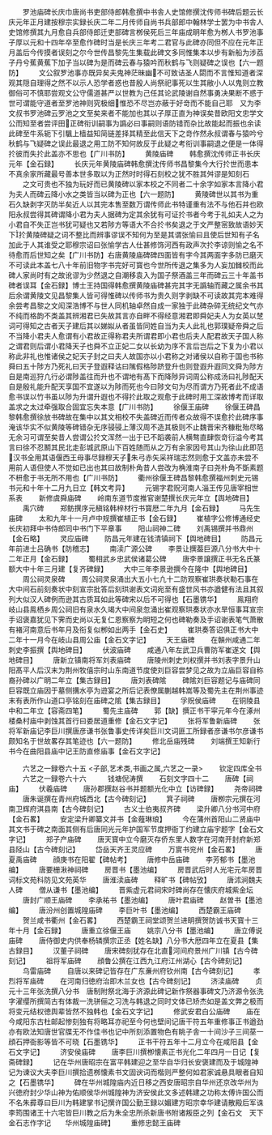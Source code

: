 <!-- { "loadSidebar": true } -->
　　罗池庙碑长庆巾唐尚书吏部侍郎韩愈撰中书舎人史馆修撰沈传师书碑后题云长庆元年正月建按穆宗实録长庆二年二月传师自尚书兵部郎中翰林学士罢为中书舎人史馆修撰其九月愈自兵部侍郎迁吏部碑言桞侯死后三年庙成眀年愈为桞人书罗池事子厚以元和十四年卒至愈作碑时当是长庆三年考二君官与此碑亦同但不应在元年正月盖后今传摸者误刻之尔今世传昌黎先生集载此碑文多同惟集本以步有新船为涉荔子丹兮蕉黄蕉下加子当以碑为是而碑云春与猿吟而秋鹤与飞则疑碑之误也【六一题防】
　　文公叙罗池事亦既异矣夫鬼神茫昧幽不可致诘圣人閟而不言惟知道者深观其隠自理得之然不以示人恐学者惑也昔殷人尚祭祀事死以生其敝小人以鬼则立教御俗可不慎耶尝观文公守儒道甚严以世教为己任其论武陵谢自然事勇决果断不惑于世可谓能守道者至罗池神则究极细惟恐不尽岂亦蔽于好竒而不能自己耶　又为李文叔书罗池碑云罗池之文至矣来者不能加也其以子厚正直为神误矣昔欧阳文忠学文公而知至者尝评田正碑衔训嗣事为譌必曰事嗣则语防错而杂比故能起而振也余读此碑至牛系轭下引颿上樯益知简链差择其精至此信天下之竒作然永叔谓春与猿吟兮秋鹤与飞疑碑之误此最退之用工防不知何故反于此疑之考衔训事嗣退之便是一体得扵彼而失扵此盖亦不思也【广川书防】
　　黄陵庙碑
　　韩愈撰沈传师正书长庆元年【金石録】
　　长庆元年黄陵庙碑韩愈撰沈传师书昌黎集今大行扵世而患本不真余家所藏最号善本世多取以为正然时时得石刻校之犹不胜其舛谬是知刻石
　　之文可贵也不独为玩好而已黄陵碑以家本校之不同者二十余字如家本言降小君为夫人而碑云降小水之类皆当以碑为正也【六一题防】
　　黄陵碑世以其书为重石久缺剥字灭防半矣近人以其完本售至数万谓传师此书特谨重有法不与他石并也欧阳永叔尝得其碑谓降小君为夫人据碑为定其余犹有可证扵书者今考于礼如夫人之为小君自不失正岂书犹可疑也又若陟方等语大不合扵书矣退之于文严整宻致故语妙天下扵黄陵碑疑之词不整比而辨事谬误不知何为至是其谓张愉曰且使后世知有子名加此于人其谁受之耶穆宗诏曰张愉学古人仕甚修饰河西有政声次扵李谅则愉之名不待愈而后世知之矣【广川书防】右唐黄陵庙碑碑四面皆有字今其两面字多防已磨灭不可读此本盖七八十年前旧物字书完好可寳也今世所传退之集多为人妄加雠校而此碑人家尚时有之故讹谬为少然退之自潮移袁入为国子祭酒盖三年而碑云三十年盖书碑者误耳【金石録】博士王持国得韩愈撰黄陵庙碑甚完其字无譌轴而藏之属余书其后余谓黄陵文见昌黎集人皆可得惟碑以传师书为贵久则字剥缺不可读故其完本难得余尝考昌黎之文闳深浩博不与世人同机轴卓然自成一家独于此碑杂碎无统纪文气亦不纯而格韵不类盖其辨湘君已失故其言亦自畔不得经意湘君即舜妃夫人为女英以椘词可得知之古者天子建后其以娣姒从者虽皆同姓自当为夫人此礼也郭璞疑帝舜之后不当降小君夫人愈谓有小君故正得称君夫所谓君即小君也后夫人配君故天子国人称之谓君则后谓小君降天子也舜不立正妃二女以长幼为序不言后岂后之下复为小君以称此非礼也惟诸侯之妃天子封之曰夫人故国亦以小君称之对诸侯以自称于国也书称舜曰五十陟方乃死礼曰天子登遐释诂曰隲假格陟跻登升也则登遐升遐同文舜为陟方自是南巡狩凢行必谓陟盖往而升也不谓地有髙下而降陟异词周公称成汤曰礼陟配天自是殷礼能升配天享国不宜遂以为陟而死也今曰陟文句为尽而谓方乃死者此不成语愈书误以竹书虽以陟为升谓升遐也不得扵此取之观愈于此碑时用工深故博考而详取盖求之太过牵强取合固宜忘失本意【广川书防】
　　徐偃王庙碑
　　徐偃王碑昌黎韩愈撰徐放书碑故在集中以其文相校不失盖碑近而传者众故得不误愈扵此碑序事淹该华实不似黄陵等碑错杂无序骎骎上薄汉周不造其极则不止魏晋宋齐糠粃殆尽略无余习可谓至矣昔人尝谓公扵文浑然一出于已不蹈袭前人横骜直肆恢竒衍溢今考其言曰徐不忍鬭其民北走彭城武原山下百姓随而从之万有余家因号其山为徐山此即范汉书全用其语偃西王母事尽録穆天子朱弓赤矢采祥瑞志然则愈于文盖亦未尝不用前人语但使人不觉如已出也其曰故制朴角昔人尝改为桷淮南子曰尧朴角不斲素题不枅愈于书无所不用也【广川书防】
　　衢州徐偃王碑昌黎韩愈撰福州刺史元锡书元和十年十二月九日立【韩文考异】
　　元锡字君贶河南人淄王传见唐宰相世系表
　　新修虞舜庙碑
　　岭南东道节度推官谢楚撰长庆元年立【舆地碑目】
　　禹穴碑
　　郑鲂撰序元稹铭韩梓材行书寳厯二年九月【金石録】
　　马先生庙碑
　　太和九年十一月卢中规撰崔植正书【金石録】
　　崔植字公修博通经史长庆初拜中书侍郎同中书门下平章事
　　阳山祠神二碑
　　刘禹锡撰并书鼎州【金石略】
　　灵应庙碑
　　防昌元年建在钱清镇祠下【舆地碑目】
　　防昌元年前进士吕确书【防稽志】
　　南渎广源公碑
　　李景让撰葢巨源八分书大中十二年正月【金石録】
　　蜀相武乡忠武侯诸葛公碑
　　唐李景譲撰正书无名氏篆额大中十年三月建【复齐碑録】
　　大中三年李景逊撰今在隆中【舆地碑目】
　　周公祠灵泉碑
　　周公祠灵泉涌出大五小七凢十二防观察崔珙奏状勒石事在大中间石前刻奏状中刻宣宗批答后刻珙谢表文词宛至有盛世风书亦遒健有法且其叙列大似汉人碑例而逊其古质耳如此等碑宋以后不可得也【石墨镌华】
　　鳯翔府岐山县鳯栖乡周公祠旧有泉水久竭大中间泉忽涌出崔观察珙奏状亦水旱恒事耳宣宗手诏褒嘉犹见下霁而史尚以无复仁恩察察为眀短之何也碑勒奏及手诏谢表笔气萧散有褚河南意后书年月及衔复似栁如出两手【金石史】
　　崔珙奏答诏俱正书大中二年十一月今在岐山县周公庙【金石文字记】
　　天王庙碑
　　在贑州咸通二年刺史李振撰【舆地碑目】
　　伏波庙碑
　　咸通八年左武卫兵曹防军崔遂文【舆地碑目】
　　唐新立镇南将军刘表庙碑
　　唐陵州刺史刘权撰并书刘表字景升山阳髙平人后汉末为荆州牧僖宗时山东南道节度使刘巨容尝梦见之故为立庙巨容自称裔孙碑以广眀二年立【集古録目】
　　唐刘表碑隂
　　碑隂刘巨容题记与庙碑同巨容既立庙因于墓侧搆水亭为逰宴之所后记表僚属蒯越韩嵩等及蜀先主在荆州事迹末有表所作山道口亭铭刻在庙碑之隂【集古録目】
　　孚贶侯庙碑
　　在铜陵县中和二年立【容斋四笔】
　　蜀先主庙碑
　　郭【缺】撰正书干寜元年今在涿州楼桑村庙中剥蚀其首行曰娄居道重修【金石文字记】
　　张将军鲁新庙碑
　　张将军新庙记李巨川撰唐彦谦书张鲁事史传详矣巨川文词匪工所録者彦谦书尔彦谦书颇知名于世故畧存其笔迹也【六一题防】
　　修北岳庙残碑
　　刘端撰王知新行书今在曲阳县庙中记王防直修庙事【金石文字记】

　　六艺之一録卷六十五
<子部,艺术类,书画之属,六艺之一录>
　　钦定四库全书
　　六艺之一録卷六十六　　　钱塘倪涛撰
　　石刻文字四十二
　　唐碑【祠庙】
　　伏羲庙碑
　　唐孙郡撰赵谷书并题额光化中立【访碑録】
　　尧帝祠碑
　　唐朱诞撰在青州府城西北【古今碑刻记】
　　箕子祠碑
　　唐栁宗元撰在河南卫辉府淇县南【古今碑刻记】
　　古义士伯夷叔齐碑
　　梁升卿八分书河中府【金石畧】
　　安定梁升卿纂文并书【金薤琳琅】
　　今在蒲州首阳山二贤庙中其文书于碑之南面其侧有后唐同光元年护国军节度押衙丁约建立庙宇题字【金石文字记】
　　郑子产庙碑
　　唐天寳中立今磨灭存侨东里人数字在河南开封府新郑县陉山【古今碑刻记】
　　岱岳天齐王灵应碑
　　万賔书兖州【金石畧】
　　唐夏禹庙碑
　　顔庚书在阳翟【碑帖考】
　　唐修中岳庙碑
　　李芳郁书【墨池编】
　　唐要栅湫神祠碑
　　房晋书【墨池编】
　　房晋武后时人光宅元年房晋词标文苑科防见文苑英华
　　唐淮渎庙碑
　　释旷书【碑帖攷】
　　唐沭涧魏夫人碑
　　僧从谦书【墨池编】
　　晋紫虚元君祠宋时碑尚存在懐庆府城紫金坛
　　唐封广顺王庙碑
　　李承祐书【墨池编】
　　唐叶君庙碑
　　赵曽书【墨池编】
　　唐汾州创置城隍庙碑
　　李巨叶书【墨池编】
　　西楚霸王庙碑
　　贺兰咸书衢州【金石畧】
　　西楚霸王祠堂颂贺兰进眀撰贺防诚书天寳十三年十月【金石録】
　　唐重立徐偃王庙
　　姚宗八分书【墨池编】
　　唐立傅说庙碑
　　唐侍御史内供奉杨辚撰宗正丞【姓名缺】八分书大厯四年立在夏县【集古録目】
　　汉董子祠碑
　　唐宋碑刻犹存在北直河间府景州广川镇【古今碑刻记】
　　祖将军庙碑
　　顔鲁公撰在江西九江府江州湖心【古今碑刻记】
　　乌雷庙碑
　　自唐以来碑记皆存在广东亷州府钦州南【古今碑刻记】
　　孝烈将军庙碑
　　在河南归徳府治即木兰女也【古今碑刻记】
　　济渎庙碑
　　贞元十三年张洗撰八分书　唐制附祭北海于济源此碑记新作祭器事碑文乃济源令张洗字濯缨所撰简古有体裁一洗骈俪之习洗与韩退之同时文体已矫杰如是盖文弊之极而将变元结权徳舆辈皆然不独韩也【金石文字记】
　　修武安君白公庙碑
　　庙在今咸阳东古杜邮起惨刻独有将略耳亦祀至今何也壁间记唐干符五年重修事正书遒劲亦有欧法知唐世官牒无不作佳书也记中所刻添置物色有眺子舎一十间沙子三间莝一顔石押衙影等皆不可晓【石墨镌华】
　　正书干符五年十二月立今在咸阳县【金石文字记】
　　济安侯庙碑
　　唐李巨川撰栁懐素正书光化二年四月一日记【复斋碑録】
　　记在华州唐昭宗在富平韩建迎之至华自华归长安褒建而及于城隍神记为谏议大夫李巨川撰拾遗桞懐素书文固谀词而楷则严整何如君家诚悬具眼者自知之【石墨镌华】
　　碑在华州城隍庙内近日移之西安唐昭宗自华州还京改华州为兴徳府封少华山神为佑顺侯华州城隍神为济安侯此文多述韩建之功称太傅许国公而不名朱彛尊曰巨川为韩建掌书记撰许国公勤王録以媚建方昭宗幸华建请散殿后军诛李筠围诸王十六宅皆巨川教之后为朱全忠所杀新唐书附诸叛臣之列【金石文　天下金石志作字记　　华州城隍庙碑】
　　重修忠懿王庙碑
